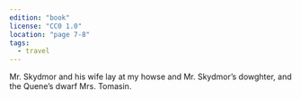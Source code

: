 ```yaml
---
edition: "book"
license: "CC0 1.0"
location: "page 7-8"
tags:
  - travel
---
```

Mr. Skydmor and his wife
lay at my howse and Mr. Skydmor’s dowghter, and the Quene’s
dwarf Mrs. Tomasin.
